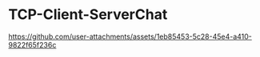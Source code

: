 # TCP-Client-ServerChat

https://github.com/user-attachments/assets/1eb85453-5c28-45e4-a410-9822f65f236c

